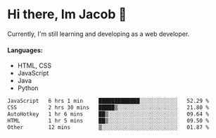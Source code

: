 # Hi there, Im Jacob 👋
Currently, I'm still learning and developing as a web developer.

#### Languages:
- HTML, CSS
- JavaScript
- Java
- Python

<!--START_SECTION:waka-->

```txt
JavaScript   6 hrs 1 min     █████████████░░░░░░░░░░░░   52.29 %
CSS          2 hrs 30 mins   █████▒░░░░░░░░░░░░░░░░░░░   21.80 %
AutoHotkey   1 hr 6 mins     ██▒░░░░░░░░░░░░░░░░░░░░░░   09.64 %
HTML         1 hr 5 mins     ██▒░░░░░░░░░░░░░░░░░░░░░░   09.50 %
Other        12 mins         ▒░░░░░░░░░░░░░░░░░░░░░░░░   01.87 %
```

<!--END_SECTION:waka-->
